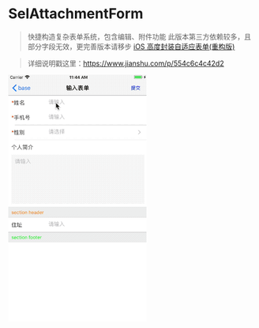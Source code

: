 # SelAttachmentForm
> 快捷构造复杂表单系统，包含编辑、附件功能
> 此版本第三方依赖较多，且部分字段无效，更完善版本请移步 [iOS 高度封装自适应表单(重构版)](https://github.com/RockChanel/SWForm)

> 详细说明戳这里：https://www.jianshu.com/p/554c6c4c42d2

![image](https://github.com/RockChanel/SWGIF/blob/master/SelAttachmentForm.gif)


